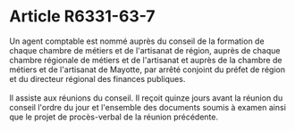 # Article R6331-63-7

<p align="left">
  Un agent comptable est nommé auprès du conseil de la formation de chaque chambre de métiers et de l'artisanat de région, auprès de chaque chambre régionale de métiers et de l'artisanat et auprès de la chambre de métiers et de l'artisanat de Mayotte, par arrêté conjoint du préfet de région et du directeur régional des finances publiques. <br /> <br /> Il assiste aux réunions du conseil. Il reçoit quinze jours avant la réunion du conseil l'ordre du jour et l'ensemble des documents soumis à examen ainsi que le projet de procès-verbal de la réunion précédente. <br />
</p>